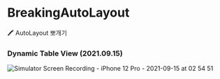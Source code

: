 # BreakingAutoLayout
🖍 AutoLayout 뽀개기

### Dynamic Table View (2021.09.15)
![Simulator Screen Recording - iPhone 12 Pro - 2021-09-15 at 02 54 51](https://user-images.githubusercontent.com/37897873/133309088-30a9a283-73a0-487c-a192-23cbf2689db3.gif)
